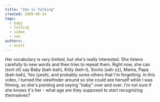```yaml
---
title: "Zoe is Talking"
created: 2008-06-14
tags: 
  - baby
  - talking
  - video
  - zoe
authors: 
  - scott
---
```


  

Her vocabulary is very limited, but she's really interested. She listens carefully to new words and then tries to repeat them. Right now, she can (sort of) say Baby (bah-bah), Kitty (keh-t), Socks (sah-zz), Mama, Papa (bah-bah), Yes (yesh), and probably some others that I'm forgetting. In this video, I turned the viewfinder around so she could see herself while I was filming, so she's pointing and saying "baby" over and over. I'm not sure if she knows it's her - what age are they supposed to start recognizing themselves?
